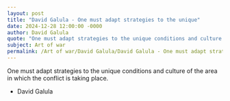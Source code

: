 ```yaml
---
layout: post
title: "David Galula - One must adapt strategies to the unique"
date: 2024-12-28 12:00:00 -0000
author: David Galula
quote: "One must adapt strategies to the unique conditions and culture of the area in which the conflict is taking place."
subject: Art of war
permalink: /Art of war/David Galula/David Galula - One must adapt strategies to the unique
---
```


One must adapt strategies to the unique conditions and culture of the area in which the conflict is taking place.

- David Galula
